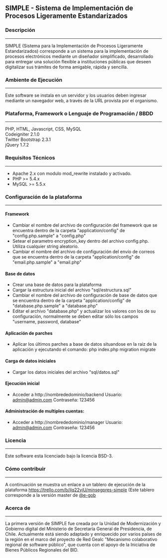 ## SIMPLE - Sistema de Implementación de Procesos Ligeramente Estandarizados

### Descripción
---
SIMPLE (Sistema para la Implementación de Procesos Ligeramente Estandarizados) corresponde a un sistema para la implementación de procesos electrónicos mediante un diseñador simplificado, desarrollado para entregar una solución flexible a instituciones públicas que deseen digitalizar sus trámites de forma amigable, rápida y sencilla.

### Ambiente de Ejecución
---
Este software se instala en un servidor y los usuarios deben ingresar mediante un navegador web, a través de la URL provista por el organismo.

### Plataforma, Framework o Lenguaje de Programación / BBDD
---
PHP, HTML, Javascript, CSS, MySQL  
Codeigniter 2.1.0  
Twitter Bootstrap 2.3.1  
jQuery 1.7.2  

### Requisitos Técnicos
---
- Apache 2.x con modulo mod_rewrite instalado y activado.
- PHP >= 5.4.x
- MySQL >= 5.5.x

### Configuración de la plataforma
---
#### Framework
- Cambiar el nombre del archivo de configuración del framework que se encuentra dentro de la carpeta "application/config" de "config.php.sample" a "config.php"
- Setear el parametro encryption_key dentro del archivo config.php. Utiliza cualquier string aleatorio.
- Cambiar el nombre del archivo de configuración del envío de correos que se encuentra dentro de la carpeta "application/config" de "email.php.sample" a "email.php"

#### Base de datos
- Crear una base de datos para la plataforma
- Cargar la estructura inicial del archivo "sql/estructura.sql"
- Cambiar el nombre del archivo de configuración de base de datos que se encuentra dentro de la carpeta "application/config" de "database.php.sample" a "database.php"
- Editar el archivo "database.php" y actualizar los valores con los de su configuración, normalmente se deben editar sólo los campos "username, password, database"

#### Aplicación de parches
- Aplicar los últimos parches a base de datos situandose en la raiz de la aplicación y ejecutando el comando: php index.php migration migrate

#### Carga de datos iniciales
- Cargar los datos iniciales del archivo "sql/datos.sql"

#### Ejecución inicial
- Acceder a http://nombrededominio/backend
    Usuario: admin@admin.com
    Contraseña: 123456

#### Administración de multiples cuentas:
- Acceder a http://nombrededominio/manager
    Usuario: admin@admin.com
    Contraseña: 123456

### Licencia
---
Este software esta licenciado bajo la licencia BSD-3.

### Cómo contribuir
---
A continuación se muestra un enlace a un tablero de ejecución de la plataforma https://trello.com/b/jlq22yiU/minsegpres-simple (Este tablero corresponde a la versión master de [@e-gob](https://github.com/e-gob/SIMPLE)

### Acerca de
---
La primera versión de SIMPLE fue creada por la Unidad de Modernización y Gobierno digital del Ministerio de Secretaría General de Presidencia, de Chile. Actualmente está siendo adaptado y enriquecido por varios países de la región en el marco del proyecto de Red Gealc "Mecanismo colaborativo regional de software público", que cuenta con el apoyo de la Iniciativa de Bienes Públicos Regionales del BID.
